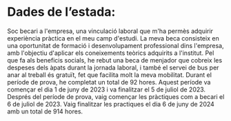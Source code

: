 # Dades de l’estada:

Soc becari a l'empresa, una vinculació laboral que m'ha permès adquirir experiència pràctica en el meu camp d'estudi. La meva beca consisteix en una oportunitat de formació i desenvolupament professional dins l'empresa, amb l'objectiu d'aplicar els coneixements teòrics adquirits a l'institut. Pel que fa als beneficis socials, he rebut una beca de menjador que cobreix les despeses dels àpats durant la jornada laboral, i també el servei de bus per anar al treball és gratuït, fet que facilita molt la meva mobilitat. Durant el període de prova, he completat un total de 92 hores. Aquest període va començar el dia 1 de juny de 2023 i va finalitzar el 5 de juliol de 2023. Després del període de prova, vaig començar les pràctiques com a becari el 6 de juliol de 2023. Vaig finalitzar les practiques el dia 6 de juny de 2024 amb un total de 914 hores.
